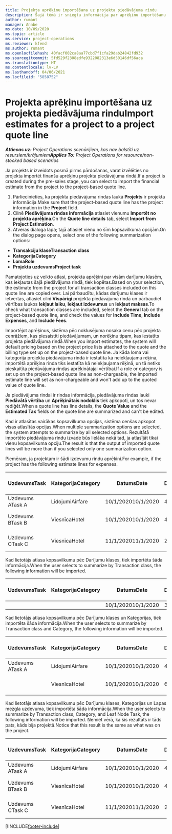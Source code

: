 ```yaml
---
title: Projekta aprēķinu importēšana uz projekta piedāvājuma rindu
description: Šajā tēmā ir sniegta informācija par aprēķinu importēšanu no projekta projekta piedāvājuma rindā.
author: rumant
manager: Annbe
ms.date: 10/09/2020
ms.topic: article
ms.service: project-operations
ms.reviewer: kfend
ms.author: rumant
ms.openlocfilehash: 40facf002ca8aa77cbd7f1cfa29dab24842fd932
ms.sourcegitcommit: 5fd529f2308edfe9322082313e6d50146df56aca
ms.translationtype: HT
ms.contentlocale: lv-LV
ms.lasthandoff: 04/06/2021
ms.locfileid: "5858752"
---
```

# <a name="import-estimates-for-a-project-to-a-project-quote-line"></a><span data-ttu-id="05b9e-103">Projekta aprēķinu importēšana uz projekta piedāvājuma rindu</span><span class="sxs-lookup"><span data-stu-id="05b9e-103">Import estimates for a project to a project quote line</span></span>

<span data-ttu-id="05b9e-104">_**Attiecas uz:** Project Operations scenārijiem, kas nav balstīti uz resursiem/krājumiem_</span><span class="sxs-lookup"><span data-stu-id="05b9e-104">_**Applies To:** Project Operations for resource/non-stocked based scenarios_</span></span>


<span data-ttu-id="05b9e-105">Ja projekts ir izveidots posmā pirms pārdošanas, varat izvēlēties no projekta importēt finanšu aprēķinu projekta piedāvājuma rindā.</span><span class="sxs-lookup"><span data-stu-id="05b9e-105">If a project is created during the pre-sales stage, you can select to import the financial estimate from the project to the project-based quote line.</span></span>

1. <span data-ttu-id="05b9e-106">Pārliecinieties, ka projekta piedāvājuma rindas laukā **Projekts** ir projekta informācija.</span><span class="sxs-lookup"><span data-stu-id="05b9e-106">Make sure that the project-based quote line has the project information in the **Project** field.</span></span>
2. <span data-ttu-id="05b9e-107">Cilnē **Piedāvājuma rindas informācija** atlasiet vienumu **Importēt no projekta aprēķina**.</span><span class="sxs-lookup"><span data-stu-id="05b9e-107">On the **Quote line details** tab, select **Import from Project Estimation**.</span></span>
3. <span data-ttu-id="05b9e-108">Atveras dialoga lapa; tajā atlasiet vienu no šīm kopsavilkuma opcijām.</span><span class="sxs-lookup"><span data-stu-id="05b9e-108">On the dialog page opens, select one of the following summarization options:</span></span>

  - <span data-ttu-id="05b9e-109">**Transakciju klase**</span><span class="sxs-lookup"><span data-stu-id="05b9e-109">**Transaction class**</span></span>
  - <span data-ttu-id="05b9e-110">**Kategorija**</span><span class="sxs-lookup"><span data-stu-id="05b9e-110">**Category**</span></span>
  - <span data-ttu-id="05b9e-111">**Loma**</span><span class="sxs-lookup"><span data-stu-id="05b9e-111">**Role**</span></span> 
  - <span data-ttu-id="05b9e-112">**Projekta uzdevums**</span><span class="sxs-lookup"><span data-stu-id="05b9e-112">**Project task**</span></span>

<span data-ttu-id="05b9e-113">Pamatojoties uz veikto atlasi, projekta aprēķini par visām darījumu klasēm, kas iekļautas šajā piedāvājuma rindā, tiek kopētas.</span><span class="sxs-lookup"><span data-stu-id="05b9e-113">Based on your selection, the estimate from the project for all transaction classes included on this quote line are copied over.</span></span> <span data-ttu-id="05b9e-114">Lai pārbaudītu, kādas darījumu klases ir ietvertas, atlasiet cilni **Vispārīgi** projekta piedāvājuma rindā un pārbaudiet vērtības laukos **Iekļaut laiku**, **Iekļaut izdevumus** un **Iekļaut maksas**.</span><span class="sxs-lookup"><span data-stu-id="05b9e-114">To check what transaction classes are included, select the **General** tab on the project-based quote line, and check the values for **Include Time**, **Include Expenses**, and **Include Fees**.</span></span>

<span data-ttu-id="05b9e-115">Importējot aprēķinus, sistēma pēc noklusējuma nosaka cenu pēc projekta cenrāžiem, kas piesaistīti piedāvājumam, un norēķinu tipam, kas iestatīts projekta piedāvājuma rindā.</span><span class="sxs-lookup"><span data-stu-id="05b9e-115">When you import estimates, the system will default pricing based on the project price lists attached to the quote and the billing type set up on the project-based quote line.</span></span> <span data-ttu-id="05b9e-116">Ja kāda loma vai kategorija projekta piedāvājuma rindā ir iestatīta kā neiekļaujama rēķinā, importētā aprēķina rinda tiks iestatīta kā neiekļaujama rēķinā, un tā netiks pieskaitīta piedāvājuma rindas aprēķinātajai vērtībai.</span><span class="sxs-lookup"><span data-stu-id="05b9e-116">If a role or category is set up on the project-based quote line as non-chargeable, the imported estimate line will set as non-chargeable and won't add up to the quoted value of quote line.</span></span>

<span data-ttu-id="05b9e-117">Ja piedāvājuma rindai ir rindas informācija, piedāvājuma rindas lauki **Piedāvātā vērtība** un **Aprēķinātais nodoklis** tiek apkopoti, un tos nevar rediģēt.</span><span class="sxs-lookup"><span data-stu-id="05b9e-117">When a quote line has line details, the **Quote Value** and the **Estimated Tax** fields on the quote line are summarized and can't be edited.</span></span>

<span data-ttu-id="05b9e-118">Kad ir atlasītas vairākas kopsavilkuma opcijas, sistēma cenšas apkopot visas atlasītās opcijas.</span><span class="sxs-lookup"><span data-stu-id="05b9e-118">When multiple summarization options are selected, the system attempts to summarize by all selected options.</span></span> <span data-ttu-id="05b9e-119">Rezultātā importēto piedāvājuma rindu izvade būs lielāka nekā tad, ja atlasījāt tikai vienu kopsavilkuma opciju.</span><span class="sxs-lookup"><span data-stu-id="05b9e-119">The result is that the output of imported quote lines will be more than if you selected only one summarization option.</span></span>

<span data-ttu-id="05b9e-120">Piemēram, ja projektam ir šādi izdevumu rindu aprēķini.</span><span class="sxs-lookup"><span data-stu-id="05b9e-120">For example, if the project has the following estimate lines for expenses.</span></span>

| <span data-ttu-id="05b9e-121">Uzdevums</span><span class="sxs-lookup"><span data-stu-id="05b9e-121">Task</span></span> | <span data-ttu-id="05b9e-122">Kategorija</span><span class="sxs-lookup"><span data-stu-id="05b9e-122">Category</span></span> | <span data-ttu-id="05b9e-123">Datums</span><span class="sxs-lookup"><span data-stu-id="05b9e-123">Date</span></span> | <span data-ttu-id="05b9e-124">Daudzums</span><span class="sxs-lookup"><span data-stu-id="05b9e-124">Quantity</span></span> | <span data-ttu-id="05b9e-125">Vienības cena</span><span class="sxs-lookup"><span data-stu-id="05b9e-125">Unit price</span></span> | <span data-ttu-id="05b9e-126">Apjoms/summa</span><span class="sxs-lookup"><span data-stu-id="05b9e-126">Amount</span></span> |
| --- | --- | --- | --- | --- | --- |
| <span data-ttu-id="05b9e-127">Uzdevums A</span><span class="sxs-lookup"><span data-stu-id="05b9e-127">Task A</span></span> | <span data-ttu-id="05b9e-128">Lidojumi</span><span class="sxs-lookup"><span data-stu-id="05b9e-128">Airfare</span></span> | <span data-ttu-id="05b9e-129">10/1/2020</span><span class="sxs-lookup"><span data-stu-id="05b9e-129">10/1/2020</span></span> | <span data-ttu-id="05b9e-130">4</span><span class="sxs-lookup"><span data-stu-id="05b9e-130">4</span></span> | <span data-ttu-id="05b9e-131">400</span><span class="sxs-lookup"><span data-stu-id="05b9e-131">400</span></span> | <span data-ttu-id="05b9e-132">1600</span><span class="sxs-lookup"><span data-stu-id="05b9e-132">1600</span></span> |
| <span data-ttu-id="05b9e-133">Uzdevums B</span><span class="sxs-lookup"><span data-stu-id="05b9e-133">Task B</span></span> | <span data-ttu-id="05b9e-134">Viesnīca</span><span class="sxs-lookup"><span data-stu-id="05b9e-134">Hotel</span></span> | <span data-ttu-id="05b9e-135">10/1/2020</span><span class="sxs-lookup"><span data-stu-id="05b9e-135">10/1/2020</span></span> | <span data-ttu-id="05b9e-136">4</span><span class="sxs-lookup"><span data-stu-id="05b9e-136">4</span></span> | <span data-ttu-id="05b9e-137">Vairāk nekā 200</span><span class="sxs-lookup"><span data-stu-id="05b9e-137">200</span></span> | <span data-ttu-id="05b9e-138">800</span><span class="sxs-lookup"><span data-stu-id="05b9e-138">800</span></span> |
| <span data-ttu-id="05b9e-139">Uzdevums C</span><span class="sxs-lookup"><span data-stu-id="05b9e-139">Task C</span></span> | <span data-ttu-id="05b9e-140">Viesnīca</span><span class="sxs-lookup"><span data-stu-id="05b9e-140">Hotel</span></span> | <span data-ttu-id="05b9e-141">11/1/2020</span><span class="sxs-lookup"><span data-stu-id="05b9e-141">11/1/2020</span></span> | <span data-ttu-id="05b9e-142">2</span><span class="sxs-lookup"><span data-stu-id="05b9e-142">2</span></span> | <span data-ttu-id="05b9e-143">Vairāk nekā 200</span><span class="sxs-lookup"><span data-stu-id="05b9e-143">200</span></span> | <span data-ttu-id="05b9e-144">400</span><span class="sxs-lookup"><span data-stu-id="05b9e-144">400</span></span> |

<span data-ttu-id="05b9e-145">Kad lietotājs atlasa kopsavilkumu pēc Darījumu klases, tiek importēta šāda informācija.</span><span class="sxs-lookup"><span data-stu-id="05b9e-145">When the user selects to summarize by Transaction class, the following information will be imported.</span></span>

| <span data-ttu-id="05b9e-146">Uzdevums</span><span class="sxs-lookup"><span data-stu-id="05b9e-146">Task</span></span> | <span data-ttu-id="05b9e-147">Kategorija</span><span class="sxs-lookup"><span data-stu-id="05b9e-147">Category</span></span> | <span data-ttu-id="05b9e-148">Datums</span><span class="sxs-lookup"><span data-stu-id="05b9e-148">Date</span></span> | <span data-ttu-id="05b9e-149">Daudzums</span><span class="sxs-lookup"><span data-stu-id="05b9e-149">Quantity</span></span> | <span data-ttu-id="05b9e-150">Vienības cena</span><span class="sxs-lookup"><span data-stu-id="05b9e-150">Unit price</span></span> | <span data-ttu-id="05b9e-151">Apjoms/summa</span><span class="sxs-lookup"><span data-stu-id="05b9e-151">Amount</span></span> |
| --- | --- | --- | --- | --- | --- |
| | | <span data-ttu-id="05b9e-152">10/1/2020</span><span class="sxs-lookup"><span data-stu-id="05b9e-152">10/1/2020</span></span> | <span data-ttu-id="05b9e-153">3.34</span><span class="sxs-lookup"><span data-stu-id="05b9e-153">3.34</span></span> | <span data-ttu-id="05b9e-154">840</span><span class="sxs-lookup"><span data-stu-id="05b9e-154">840</span></span> | <span data-ttu-id="05b9e-155">2800</span><span class="sxs-lookup"><span data-stu-id="05b9e-155">2800</span></span> |

<span data-ttu-id="05b9e-156">Kad lietotājs atlasa kopsavilkumu pēc Darījumu klases un Kategorijas, tiek importēta šāda informācija.</span><span class="sxs-lookup"><span data-stu-id="05b9e-156">When the user selects to summarize by Transaction class and Category, the following information will be imported.</span></span>

| <span data-ttu-id="05b9e-157">Uzdevums</span><span class="sxs-lookup"><span data-stu-id="05b9e-157">Task</span></span> | <span data-ttu-id="05b9e-158">Kategorija</span><span class="sxs-lookup"><span data-stu-id="05b9e-158">Category</span></span> | <span data-ttu-id="05b9e-159">Datums</span><span class="sxs-lookup"><span data-stu-id="05b9e-159">Date</span></span> | <span data-ttu-id="05b9e-160">Daudzums</span><span class="sxs-lookup"><span data-stu-id="05b9e-160">Quantity</span></span> | <span data-ttu-id="05b9e-161">Vienības cena</span><span class="sxs-lookup"><span data-stu-id="05b9e-161">Unit price</span></span> | <span data-ttu-id="05b9e-162">Apjoms/summa</span><span class="sxs-lookup"><span data-stu-id="05b9e-162">Amount</span></span> |
| --- | --- | --- | --- | --- | --- |
| <span data-ttu-id="05b9e-163">Uzdevums A</span><span class="sxs-lookup"><span data-stu-id="05b9e-163">Task A</span></span> | <span data-ttu-id="05b9e-164">Lidojumi</span><span class="sxs-lookup"><span data-stu-id="05b9e-164">Airfare</span></span> | <span data-ttu-id="05b9e-165">10/1/2020</span><span class="sxs-lookup"><span data-stu-id="05b9e-165">10/1/2020</span></span> | <span data-ttu-id="05b9e-166">4</span><span class="sxs-lookup"><span data-stu-id="05b9e-166">4</span></span> | <span data-ttu-id="05b9e-167">400</span><span class="sxs-lookup"><span data-stu-id="05b9e-167">400</span></span> | <span data-ttu-id="05b9e-168">1600</span><span class="sxs-lookup"><span data-stu-id="05b9e-168">1600</span></span> |
| | <span data-ttu-id="05b9e-169">Viesnīca</span><span class="sxs-lookup"><span data-stu-id="05b9e-169">Hotel</span></span> | <span data-ttu-id="05b9e-170">10/1/2020</span><span class="sxs-lookup"><span data-stu-id="05b9e-170">10/1/2020</span></span> | <span data-ttu-id="05b9e-171">6</span><span class="sxs-lookup"><span data-stu-id="05b9e-171">6</span></span> | <span data-ttu-id="05b9e-172">Vairāk nekā 200</span><span class="sxs-lookup"><span data-stu-id="05b9e-172">200</span></span> | <span data-ttu-id="05b9e-173">1200</span><span class="sxs-lookup"><span data-stu-id="05b9e-173">1200</span></span> |

<span data-ttu-id="05b9e-174">Kad lietotājs atlasa kopsavilkumu pēc Darījumu klases, Kategorijas un Lapas mezgla uzdevuma, tiek importēta šāda informācija.</span><span class="sxs-lookup"><span data-stu-id="05b9e-174">When the user selects to summarize by Transaction class, Category, and Leaf Node Task, the following information will be imported.</span></span> <span data-ttu-id="05b9e-175">Ņemiet vērā, ka šis rezultāts ir tāds pats, kāds bija projektā.</span><span class="sxs-lookup"><span data-stu-id="05b9e-175">Notice that this result is the same as what was on the project.</span></span>

| <span data-ttu-id="05b9e-176">Uzdevums</span><span class="sxs-lookup"><span data-stu-id="05b9e-176">Task</span></span> | <span data-ttu-id="05b9e-177">Kategorija</span><span class="sxs-lookup"><span data-stu-id="05b9e-177">Category</span></span> | <span data-ttu-id="05b9e-178">Datums</span><span class="sxs-lookup"><span data-stu-id="05b9e-178">Date</span></span> | <span data-ttu-id="05b9e-179">Daudzums</span><span class="sxs-lookup"><span data-stu-id="05b9e-179">Quantity</span></span> | <span data-ttu-id="05b9e-180">Vienības cena</span><span class="sxs-lookup"><span data-stu-id="05b9e-180">Unit price</span></span> | <span data-ttu-id="05b9e-181">Apjoms/summa</span><span class="sxs-lookup"><span data-stu-id="05b9e-181">Amount</span></span> |
| --- | --- | --- | --- | --- | --- |
| <span data-ttu-id="05b9e-182">Uzdevums A</span><span class="sxs-lookup"><span data-stu-id="05b9e-182">Task A</span></span> | <span data-ttu-id="05b9e-183">Lidojumi</span><span class="sxs-lookup"><span data-stu-id="05b9e-183">Airfare</span></span> | <span data-ttu-id="05b9e-184">10/1/2020</span><span class="sxs-lookup"><span data-stu-id="05b9e-184">10/1/2020</span></span> | <span data-ttu-id="05b9e-185">4</span><span class="sxs-lookup"><span data-stu-id="05b9e-185">4</span></span> | <span data-ttu-id="05b9e-186">400</span><span class="sxs-lookup"><span data-stu-id="05b9e-186">400</span></span> | <span data-ttu-id="05b9e-187">1600</span><span class="sxs-lookup"><span data-stu-id="05b9e-187">1600</span></span> |
| <span data-ttu-id="05b9e-188">Uzdevums B</span><span class="sxs-lookup"><span data-stu-id="05b9e-188">Task B</span></span> | <span data-ttu-id="05b9e-189">Viesnīca</span><span class="sxs-lookup"><span data-stu-id="05b9e-189">Hotel</span></span> | <span data-ttu-id="05b9e-190">10/1/2020</span><span class="sxs-lookup"><span data-stu-id="05b9e-190">10/1/2020</span></span> | <span data-ttu-id="05b9e-191">4</span><span class="sxs-lookup"><span data-stu-id="05b9e-191">4</span></span> | <span data-ttu-id="05b9e-192">Vairāk nekā 200</span><span class="sxs-lookup"><span data-stu-id="05b9e-192">200</span></span> | <span data-ttu-id="05b9e-193">800</span><span class="sxs-lookup"><span data-stu-id="05b9e-193">800</span></span> |
| <span data-ttu-id="05b9e-194">Uzdevums C</span><span class="sxs-lookup"><span data-stu-id="05b9e-194">Task C</span></span> | <span data-ttu-id="05b9e-195">Viesnīca</span><span class="sxs-lookup"><span data-stu-id="05b9e-195">Hotel</span></span> | <span data-ttu-id="05b9e-196">11/1/2020</span><span class="sxs-lookup"><span data-stu-id="05b9e-196">11/1/2020</span></span> | <span data-ttu-id="05b9e-197">2</span><span class="sxs-lookup"><span data-stu-id="05b9e-197">2</span></span> | <span data-ttu-id="05b9e-198">Vairāk nekā 200</span><span class="sxs-lookup"><span data-stu-id="05b9e-198">200</span></span> | <span data-ttu-id="05b9e-199">400</span><span class="sxs-lookup"><span data-stu-id="05b9e-199">400</span></span> |


[!INCLUDE[footer-include](../includes/footer-banner.md)]
